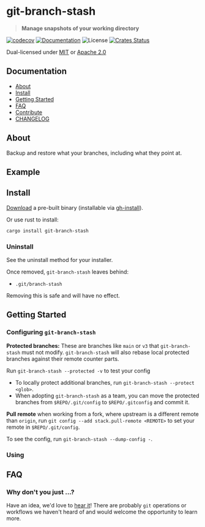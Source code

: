 # git-branch-stash

> **Manage snapshots of your working directory**

[![codecov](https://codecov.io/gh/gitext-rs/git-branch-stash/branch/master/graph/badge.svg)](https://codecov.io/gh/gitext-rs/git-branch-stash)
[![Documentation](https://img.shields.io/badge/docs-master-blue.svg)][Documentation]
![License](https://img.shields.io/crates/l/git-branch-stash.svg)
[![Crates Status](https://img.shields.io/crates/v/git-branch-stash.svg)](https://crates.io/crates/git-branch-stash)

Dual-licensed under [MIT](LICENSE-MIT) or [Apache 2.0](LICENSE-APACHE)

## Documentation

- [About](#about)
- [Install](#install)
- [Getting Started](#getting-started)
- [FAQ](#faq)
- [Contribute](CONTRIBUTING.md)
- [CHANGELOG](CHANGELOG.md)

## About

Backup and restore what your branches, including what they point at.

## Example

## Install

[Download](https://github.com/gitext-rs/git-branch-stash/releases) a pre-built binary
(installable via [gh-install](https://github.com/crate-ci/gh-install)).

Or use rust to install:
```bash
cargo install git-branch-stash
```

### Uninstall

See the uninstall method for your installer.

Once removed, `git-branch-stash` leaves behind:
- `.git/branch-stash`

Removing this is safe and will have no effect.

## Getting Started

### Configuring `git-branch-stash`

**Protected branches:** These are branches like `main` or `v3` that `git-branch-stash`
must not modify.  `git-branch-stash` will also rebase local protected branches against
their remote counter parts.

Run `git-branch-stash --protected -v` to test your config
- To locally protect additional branches, run `git-branch-stash --protect <glob>`.
- When adopting `git-branch-stash` as a team, you can move the protected branches from
  `$REPO/.git/config` to `$REPO/.gitconfig` and commit it.

**Pull remote** when working from a fork, where upstream is a different remote than
`origin`, run `git config --add stack.pull-remote <REMOTE>` to set your remote in `$REPO/.git/config`.

To see the config, run `git-branch-stash --dump-config -`.

### Using

## FAQ

### Why don't you just ...?

Have an idea, we'd love to [hear it](https://github.com/gitext-rs/git-branch-stash/discussions)!
There are probably `git` operations or workflows we haven't heard of and would
welcome the opportunity to learn more.

[Crates.io]: https://crates.io/crates/git-branch-stash
[Documentation]: https://docs.rs/git-branch-stash
